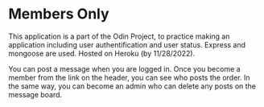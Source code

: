 # Members Only

This application is a part of the Odin Project, to practice making an application including user authentification and user status. Express and mongoose are used. Hosted on Heroku (by 11/28/2022).

You can post a message when you are logged in. Once you become a member from the link on the header, you can see who posts the order. In the same way, you can become an admin who can delete any posts on the message board.